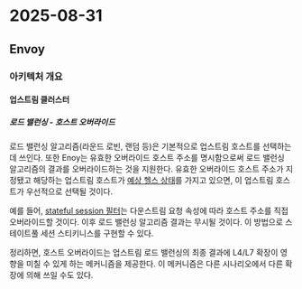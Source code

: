 # 2025-08-31

## Envoy

### 아키텍처 개요

#### 업스트림 클러스터

##### 로드 밸런싱 - 호스트 오버라이드

로드 밸런싱 알고리즘(라운드 로빈, 랜덤 등)은 기본적으로 업스트림 호스트를 선택하는 데 쓰인다. 또한 Enoy는 유효한 오버라이드 호스트 주소를 명시함으로써 로드 밸런싱 알고리즘의 결과를 오버라이드하는 것을 지원한다. 유효한 오버라이드 호스트 주소가 지정됐고 해당하는 업스트림 호스트가 [예상 헬스 상태][api-clusters-cluster-configuration-common-lb-config-override-host-status]를 가지고 있으면, 이 업스트림 호스트가 우선적으로 선택될 것이다.

예를 들어, [stateful session 필터][config-http-http-filters-stateful-session]는 다운스트림 요청 속성에 따라 호스트 주소를 직접 오버라이드할 것이다. 이후 로드 밸런싱 알고리즘 결과는 무시될 것이다. 이 방법으로 스테이트풀 세션 스티키니스를 구현할 수 있다.

정리하면, 호스트 오버라이드는 업스트림 로드 밸런싱의 최종 결과에 L4/L7 확장이 영향을 미칠 수 있게 하는 메커니즘을 제공한다. 이 메커니즘은 다른 시나리오에서 다른 확장에 의해 쓰일 수도 있다.

[api-clusters-cluster-configuration-common-lb-config-override-host-status]: https://www.envoyproxy.io/docs/envoy/latest/api-v3/config/cluster/v3/cluster.proto#envoy-v3-api-field-config-cluster-v3-cluster-commonlbconfig-override-host-status
[config-http-http-filters-stateful-session]: https://www.envoyproxy.io/docs/envoy/latest/configuration/http/http_filters/stateful_session_filter#config-http-filters-stateful-session